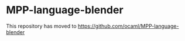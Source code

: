 MPP-language-blender
====================

This repository has moved to https://github.com/ocaml/MPP-language-blender
